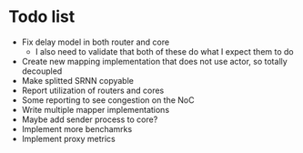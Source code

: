 # Todo list
- Fix delay model in both router and core
    - I also need to validate that both of these do what I expect them to do
- Create new mapping implementation that does not use actor, so totally decoupled
- Make splitted SRNN copyable
- Report utilization of routers and cores
- Some reporting to see congestion on the NoC
- Write multiple mapper implementations
- Maybe add sender process to core?
- Implement more benchamrks
- Implement proxy metrics